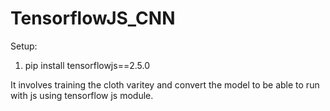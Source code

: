 # TensorflowJS_CNN

Setup:
  1) pip install tensorflowjs==2.5.0

It involves training the cloth varitey and convert the model to be able to run with js using tensorflow js module.

